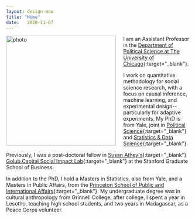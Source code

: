 ```yaml
---
layout: design-mow
title: "Home"
date:   2020-11-07
---
```

<img style="float: left; width: 300px; margin: 0 20px 10px 0" src="/assets/molly_brick_2021_.jpg" alt="photo" />

I am an Assistant Professor in the [Department of Political Science at The University of Chicago](https://political-science.uchicago.edu/){:target="_blank"}. 

I work on quantitative methodology for social science research, with a focus on causal inference, machine learning, and experimental design--particularly for adaptive experiments. My PhD is from Yale, joint in [Political Science](http://politicalscience.yale.edu/){:target="_blank"} and [Statistics & Data Science](http://statistics.yale.edu/){:target="_blank"}. 

Previously, I was a post-doctoral fellow in [Susan Athey's](https://athey.people.stanford.edu/){:target="_blank"} [Golub Capital Social Impact Lab](https://www.gsb.stanford.edu/faculty-research/centers-initiatives/sil){:target="_blank"} at the Stanford Graduate School of Business. 

In addition to the PhD, I hold a Masters in Statistics, also from Yale, and a Masters in Public Affairs, from the [Princeton School of Public and International Affairs](https://spia.princeton.edu/){:target="_blank"}. My undergraduate degree was in cultural anthropology from Grinnell College; after college, I spent a year in Lesotho, teaching high school students, and two years in Madagascar, as a Peace Corps volunteer. 